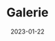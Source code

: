 ---
title: "Gale<span>rie</span>"
date: 2023-01-22
draft: false
keywords: ["Manastirea Calui"]
type: "page"
layout: "gallery"
sitemap_exclude: false

sitemap:
  changefreq: weekly
  filename: sitemap.xml
  priority: 1

#----------------------------------------------------/
# Gallery
#----------------------------------------------------/
gallery: 
  gal:
    items:

      - title: "Mănăstirea Călui"
        link: ""
        image: "/gallery/gallery-1.jpg"
        image2x: "/gallery/gallery-1@2x.jpg"

      - title: "Mănăstirea Călui"
        link: ""
        image: "/gallery/gallery-2.jpg"
        image2x: "/gallery/gallery-2@2x.jpg"

      - title: "Mănăstirea Călui"
        link: ""
        image: "/gallery/gallery-3.jpg"
        image2x: "/gallery/gallery-3@2x.jpg"

      - title: "Mănăstirea Călui"
        link: ""
        image: "/gallery/gallery-4.jpg"
        image2x: "/gallery/gallery-4@2x.jpg"

      - title: "Mănăstirea Călui"
        link: ""
        image: "/gallery/gallery-5.jpg"
        image2x: "/gallery/gallery-5@2x.jpg"

      - title: "Mănăstirea Călui"
        link: ""
        image: "/gallery/gallery-6.jpg"
        image2x: "/gallery/gallery-6@2x.jpg"

      - title: "Mănăstirea Călui"
        link: ""
        image: "/gallery/gallery-7.jpg"
        image2x: "/gallery/gallery-7@2x.jpg"

      - title: "Mănăstirea Călui"
        link: ""
        image: "/gallery/gallery-8.jpg"
        image2x: "/gallery/gallery-8@2x.jpg"

      - title: "Mănăstirea Călui"
        link: ""
        image: "/gallery/gallery-9.jpg"
        image2x: "/gallery/gallery-9@2x.jpg"

      - title: "Mănăstirea Călui"
        link: ""
        image: "/gallery/gallery-10.jpg"
        image2x: "/gallery/gallery-11@2x.jpg"

      - title: "Mănăstirea Călui"
        link: ""
        image: "/gallery/gallery-12.jpg"
        image2x: "/gallery/gallery-12@2x.jpg"

      - title: "Mănăstirea Călui"
        link: ""
        image: "/gallery/gallery-13.jpg"
        image2x: "/gallery/gallery-13@2x.jpg"

      - title: "Mănăstirea Călui"
        link: ""
        image: "/gallery/gallery-14.jpg"
        image2x: "/gallery/gallery-14@2x.jpg"

      - title: "Mănăstirea Călui"
        link: ""
        image: "/gallery/gallery-15.jpg"
        image2x: "/gallery/gallery-15@2x.jpg"

      - title: "Mănăstirea Călui"
        link: ""
        image: "/gallery/gallery-16.jpg"
        image2x: "/gallery/gallery-16@2x.jpg"

      - title: "Mănăstirea Călui"
        link: ""
        image: "/gallery/gallery-17.jpg"
        image2x: "/gallery/gallery-17@2x.jpg"

      - title: "Mănăstirea Călui"
        link: ""
        image: "/gallery/gallery-18.jpg"
        image2x: "/gallery/gallery-18@2x.jpg"

      - title: "Mănăstirea Călui"
        link: ""
        image: "/gallery/gallery-19.jpg"
        image2x: "/gallery/gallery-19@2x.jpg"

      - title: "Mănăstirea Călui"
        link: ""
        image: "/gallery/gallery-20.jpg"
        image2x: "/gallery/gallery-20@2x.jpg"

      - title: "Mănăstirea Călui"
        link: ""
        image: "/gallery/gallery-21.jpg"
        image2x: "/gallery/gallery-21@2x.jpg"

      - title: "Mănăstirea Călui"
        link: ""
        image: "/gallery/gallery-22.jpg"
        image2x: "/gallery/gallery-22@2x.jpg"

      - title: "Mănăstirea Călui"
        link: ""
        image: "/gallery/gallery-23.jpg"
        image2x: "/gallery/gallery-23@2x.jpg"

      - title: "Mănăstirea Călui"
        link: ""
        image: "/gallery/gallery-24.jpg"
        image2x: "/gallery/gallery-24@2x.jpg"

      - title: "Mănăstirea Călui"
        link: ""
        image: "/gallery/gallery-25.jpg"
        image2x: "/gallery/gallery-25@2x.jpg"

      - title: "Mănăstirea Călui"
        link: ""
        image: "/gallery/gallery-26.jpg"
        image2x: "/gallery/gallery-26@2x.jpg"

      - title: "Mănăstirea Călui"
        link: ""
        image: "/gallery/gallery-27.jpg"
        image2x: "/gallery/gallery-27@2x.jpg"

      - title: "Mănăstirea Călui"
        link: ""
        image: "/gallery/gallery-28.jpg"
        image2x: "/gallery/gallery-28@2x.jpg"

      - title: "Mănăstirea Călui"
        link: ""
        image: "/gallery/gallery-29.jpg"
        image2x: "/gallery/gallery-29@2x.jpg"

      - title: "Mănăstirea Călui"
        link: ""
        image: "/gallery/gallery-30.jpg"
        image2x: "/gallery/gallery-30@2x.jpg"

      - title: "Mănăstirea Călui"
        link: ""
        image: "/gallery/gallery-31.jpg"
        image2x: "/gallery/gallery-31@2x.jpg"

      - title: "Mănăstirea Călui"
        link: ""
        image: "/gallery/gallery-32.jpg"
        image2x: "/gallery/gallery-32@2x.jpg"

      - title: "Mănăstirea Călui"
        link: ""
        image: "/gallery/gallery-33.jpg"
        image2x: "/gallery/gallery-33@2x.jpg"

      - title: "Mănăstirea Călui"
        link: ""
        image: "/gallery/gallery-34.jpg"
        image2x: "/gallery/gallery-34@2x.jpg"

      - title: "Mănăstirea Călui"
        link: ""
        image: "/gallery/gallery-35.jpg"
        image2x: "/gallery/gallery-35@2x.jpg"

      - title: "Mănăstirea Călui"
        link: ""
        image: "/gallery/gallery-36.jpg"
        image2x: "/gallery/gallery-36@2x.jpg"

      - title: "Mănăstirea Călui"
        link: ""
        image: "/gallery/gallery-37.jpg"
        image2x: "/gallery/gallery-37@2x.jpg"

      - title: "Mănăstirea Călui"
        link: ""
        image: "/gallery/gallery-38.jpg"
        image2x: "/gallery/gallery-38@2x.jpg"

      - title: "Mănăstirea Călui"
        link: ""
        image: "/gallery/gallery-39.jpg"
        image2x: "/gallery/gallery-39@2x.jpg"

      - title: "Mănăstirea Călui"
        link: ""
        image: "/gallery/gallery-40.jpg"
        image2x: "/gallery/gallery-40@2x.jpg"

      - title: "Mănăstirea Călui"
        link: ""
        image: "/gallery/gallery-41.jpg"
        image2x: "/gallery/gallery-41@2x.jpg"

      - title: "Mănăstirea Călui"
        link: ""
        image: "/gallery/gallery-42.jpg"
        image2x: "/gallery/gallery-42@2x.jpg"

      - title: "Mănăstirea Călui"
        link: ""
        image: "/gallery/gallery-43.jpg"
        image2x: "/gallery/gallery-43@2x.jpg"

      - title: "Mănăstirea Călui"
        link: ""
        image: "/gallery/gallery-44.jpg"
        image2x: "/gallery/gallery-44@2x.jpg"

  execution:
    items:

      - title: "Mănăstirea Călui"
        link: ""
        image: "/gallery/executie/executie-1.jpg"
        image2x: "/gallery/executie/executie-1@2x.jpg"

      - title: "Mănăstirea Călui"
        link: ""
        image: "/gallery/executie/executie-2.jpg"
        image2x: "/gallery/executie/executie-2@2x.jpg"

      - title: "Mănăstirea Călui"
        link: ""
        image: "/gallery/executie/executie-3.jpg"
        image2x: "/gallery/executie/executie-3@2x.jpg"

      - title: "Mănăstirea Călui"
        link: ""
        image: "/gallery/executie/executie-4.jpg"
        image2x: "/gallery/executie/executie-4@2x.jpg"

      - title: "Mănăstirea Călui"
        link: ""
        image: "/gallery/executie/executie-5.jpg"
        image2x: "/gallery/executie/executie-5@2x.jpg"

      - title: "Mănăstirea Călui"
        link: ""
        image: "/gallery/executie/executie-6.jpg"
        image2x: "/gallery/executie/executie-6@2x.jpg"

      - title: "Mănăstirea Călui"
        link: ""
        image: "/gallery/executie/executie-7.jpg"
        image2x: "/gallery/executie/executie-7@2x.jpg"

      - title: "Mănăstirea Călui"
        link: ""
        image: "/gallery/executie/executie-8.jpg"
        image2x: "/gallery/executie/executie-8@2x.jpg"

      - title: "Mănăstirea Călui"
        link: ""
        image: "/gallery/executie/executie-9.jpg"
        image2x: "/gallery/executie/executie-9@2x.jpg"

    

---
